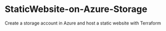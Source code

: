 # StaticWebsite-on-Azure-Storage
Create a storage account in Azure and host a static website with Terraform
